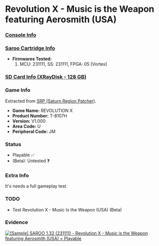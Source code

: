 # Revolution X - Music is the Weapon featuring Aerosmith (USA)

### [Console Info](../../../../Info/Consoles/VA13/README.md)

### [Saroo Cartridge Info](../../../../Info/Cartridges/RetroGameParadiseStore/1.32F/README.md)

- <b>Firmwares Tested:</b>
  1. MCU: 231111, SS: 231111, FPGA: 05 [Vortex]

### [SD Card Info (XRayDisk - 128 GB)](../../../../Info/SdCards/XRayDisk/128GB/fat32/README.md)

### Game Info

Extracted from [SRP (Saturn Region Patcher)](https://segaxtreme.net/resources/saturn-region-patcher.81/download).

- <b>Game Name:</b> REVOLUTION X
- <b>Product Number:</b> T-8107H
- <b>Version:</b> V1.000
- <b>Area Code:</b> U
- <b>Peripheral Code:</b> JM

### Status

- Playable :white_check_mark:
- (Beta): Untested :question:

### Extra Info

It's needs a full gameplay test.

### TODO

- Test Revolution X - Music Is the Weapon (USA) (Beta)

### Evidence

[![[Sample] SAROO 1.32 (231111) - Revolution X - Music is the Weapon featuring Aerosmith (USA) = Playable](https://img.youtube.com/vi/ryGE3ZjZGvU/0.jpg)](https://www.youtube.com/watch?v=ryGE3ZjZGvU)

